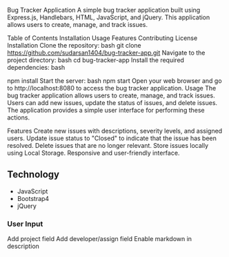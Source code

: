 Bug Tracker Application
A simple bug tracker application built using Express.js, Handlebars, HTML, JavaScript, and jQuery. This application allows users to create, manage, and track issues.

Table of Contents
Installation
Usage
Features
Contributing
License
Installation
Clone the repository:
bash
git clone https://github.com/sudarsan1404/bug-tracker-app.git
Navigate to the project directory:
bash
cd bug-tracker-app
Install the required dependencies:
bash

npm install
Start the server:
bash
npm start
Open your web browser and go to http://localhost:8080 to access the bug tracker application.
Usage
The bug tracker application allows users to create, manage, and track issues. Users can add new issues, update the status of issues, and delete issues. The application provides a simple user interface for performing these actions.

Features
Create new issues with descriptions, severity levels, and assigned users.
Update issue status to "Closed" to indicate that the issue has been resolved.
Delete issues that are no longer relevant.
Store issues locally using Local Storage.
Responsive and user-friendly interface.

## Technology

- JavaScript
- Bootstrap4
- jQuery


### User Input
Add project field
Add developer/assign field
 Enable markdown in description

